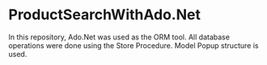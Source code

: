 # ProductSearchWithAdo.Net
In this repository, Ado.Net was used as the ORM tool. All database operations were done using the Store Procedure. Model Popup structure is used.
